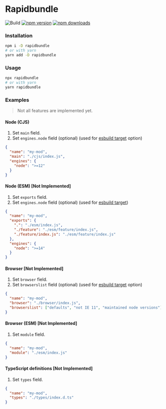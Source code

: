 # Rapidbundle

![Build](https://github.com/umidbekk/rapidbundle/workflows/Main/badge.svg)
[![npm version](https://img.shields.io/npm/v/rapidbundle.svg)](https://www.npmjs.com/package/rapidbundle)
[![npm downloads](https://img.shields.io/npm/dm/rapidbundle.svg)](https://www.npmjs.com/package/rapidbundle)

### Installation

```bash
npm i -D rapidbundle
# or with yarn
yarn add -D rapidbundle
```

### Usage

```bash
npx rapidbundle
# or with yarn
yarn rapidbundle
```

### Examples

> Not all features are implemented yet.

#### Node (CJS)

1. Set `main` field.
2. Set `engines.node` field (optional) (used for [esbuild target](https://esbuild.github.io/api/#target) option)

```json
{
  "name": "my-mod",
  "main": "./cjs/index.js",
  "engines": {
    "node": ">=12"
  }
}
```

#### Node (ESM) [Not Implemented]

1. Set `exports` field.
2. Set `engines.node` field (optional) (used for [esbuild target](https://esbuild.github.io/api/#target))

```json
{
  "name": "my-mod",
  "exports": {
    ".": "./esm/index.js",
    "./feature": "./esm/feature/index.js",
    "./feature/index.js": "./esm/feature/index.js"
  },
  "engines": {
    "node": ">=14"
  }
}
```

#### Browser [Not Implemented]

1. Set `browser` field.
2. Set `browserslist` field (optional) (used for [esbuild target](https://esbuild.github.io/api/#target) option)

```json
{
  "name": "my-mod",
  "browser": "./browser/index.js",
  "browserslist": ["defaults", "not IE 11", "maintained node versions"]
}
```

#### Browser (ESM) [Not Implemented]

1. Set `module` field.

```json
{
  "name": "my-mod",
  "module": "./esm/index.js"
}
```

#### TypeScript definitions [Not Implemented]

1. Set `types` field.

```json
{
  "name": "my-mod",
  "types": "./types/index.d.ts"
}
```
